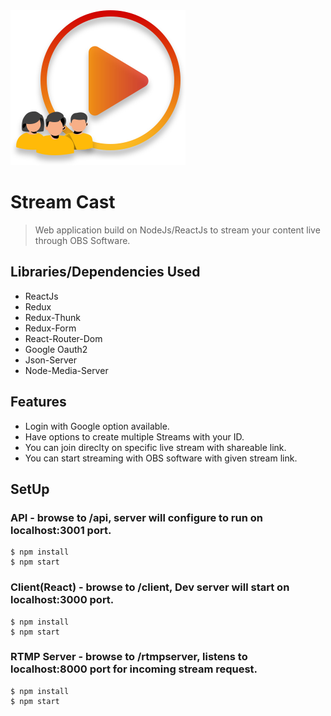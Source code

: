 <img src="/client/src/images/Logo.svg" alt="logo">
<h1>Stream Cast</h1>

> Web application build on NodeJs/ReactJs to stream your content live through OBS Software.

## Libraries/Dependencies Used

- ReactJs
- Redux
- Redux-Thunk
- Redux-Form
- React-Router-Dom
- Google Oauth2
- Json-Server
- Node-Media-Server

## Features

- Login with Google option available.
- Have options to create multiple Streams with your ID.
- You can join direclty on specific live stream with shareable link.
- You can start streaming with OBS software with given stream link.

## SetUp

### API - browse to /api, server will configure to run on localhost:3001 port.

```shell
$ npm install
$ npm start
```


### Client(React) - browse to /client, Dev server will start on localhost:3000 port.

```shell
$ npm install
$ npm start
```


### RTMP Server - browse to /rtmpserver, listens to localhost:8000 port for incoming stream request.

```shell
$ npm install
$ npm start
```
